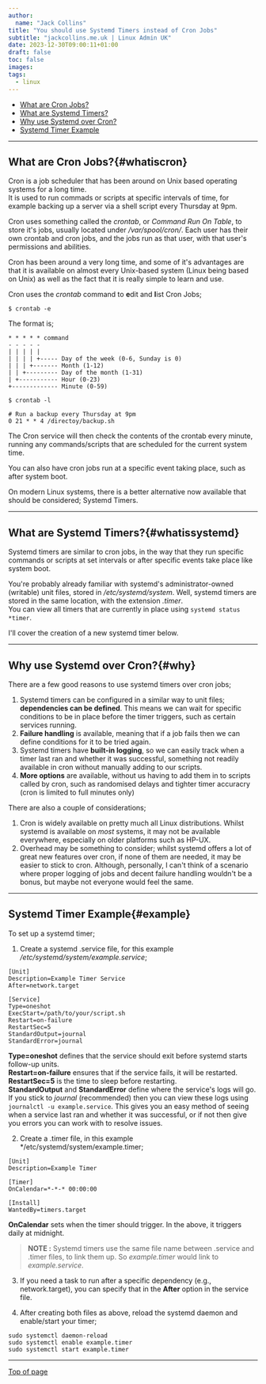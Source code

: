 ```yaml
---
author:
  name: "Jack Collins"
title: "You should use Systemd Timers instead of Cron Jobs"
subtitle: "jackcollins.me.uk | Linux Admin UK"
date: 2023-12-30T09:00:11+01:00
draft: false
toc: false
images:
tags:
  - linux
---
```


- [What are Cron Jobs?](#whatiscron)
- [What are Systemd Timers?](#whatissystemd)
- [Why use Systemd over Cron?](#why)
- [Systemd Timer Example](#example)

---

## What are Cron Jobs?{#whatiscron}

Cron is a job scheduler that has been around on Unix based operating systems for a long time.  
It is used to run commads or scripts at specific intervals of time, for example backing up a server via a shell script every Thursday at 9pm.

Cron uses something called the *crontab*, or *Command Run On Table*, to store it's jobs, usually located under */var/spool/cron/*. Each user has their own crontab and cron jobs, and the jobs run as that user, with that user's permissions and abilities.

Cron has been around a very long time, and some of it's advantages are that it is available on almost every Unix-based system (Linux being based on Unix) as well as the fact that it is really simple to learn and use.

Cron uses the *crontab* command to **e**dit and **l**ist Cron Jobs;

```
$ crontab -e
```

The format is;
```
* * * * * command
- - - - -
| | | | |
| | | | +----- Day of the week (0-6, Sunday is 0)
| | | +------- Month (1-12)
| | +--------- Day of the month (1-31)
| +----------- Hour (0-23)
+------------- Minute (0-59)
```


```
$ crontab -l

# Run a backup every Thursday at 9pm
0 21 * * 4 /directoy/backup.sh
```

The Cron service will then check the contents of the crontab every minute, running any commands/scripts that are scheduled for the current system time.

You can also have cron jobs run at a specific event taking place, such as after system boot.

On modern Linux systems, there is a better alternative now available that should be considered; Systemd Timers.

---

## What are Systemd Timers?{#whatissystemd}

Systemd timers are similar to cron jobs, in the way that they run specific commands or scripts at set intervals or after specific events take place like system boot.

You're probably already familiar with systemd's administrator-owned (writable) unit files, stored in */etc/systemd/system*. Well, systemd timers are stored in the same location, with the extension *.timer*.  
You can view all timers that are currently in place using ```systemd status *timer```.

I'll cover the creation of a new systemd timer below.

---

## Why use Systemd over Cron?{#why}

There are a few good reasons to use systemd timers over cron jobs;

1. Systemd timers can be configured in a similar way to unit files; **dependencies can be defined**. This means we can wait for specific conditions to be in place before the timer triggers, such as certain services running.
2. **Failure handling** is available, meaning that if a job fails then we can define conditions for it to be tried again.
3. Systemd timers have **built-in logging**, so we can easily track when a timer last ran and whether it was successful, something not readily available in cron without manually adding to our scripts.
4. **More options** are available, without us having to add them in to scripts called by cron, such as randomised delays and tighter timer accuracry (cron is limited to full minutes only)

There are also a couple of considerations;

1. Cron is widely available on pretty much all Linux distributions. Whilst systemd is available on *most* systems, it may not be available everywhere, especially on older platforms such as HP-UX.
2. Overhead may be something to consider; whilst systemd offers a lot of great new features over cron, if none of them are needed, it may be easier to stick to cron. Although, personally, I can't think of a scenario where proper logging of jobs and decent failure handling wouldn't be a bonus, but maybe not everyone would feel the same.

---

## Systemd Timer Example{#example}

To set up a systemd timer;

1. Create a systemd .service file, for this example */etc/systemd/system/example.service*;

```
[Unit]
Description=Example Timer Service
After=network.target

[Service]
Type=oneshot
ExecStart=/path/to/your/script.sh
Restart=on-failure
RestartSec=5
StandardOutput=journal
StandardError=journal
```

**Type=oneshot** defines that the service should exit before systemd starts follow-up units.  
**Restart=on-failure** ensures that if the service fails, it will be restarted.  
**RestartSec=5** is the time to sleep before restarting.  
**StandardOutput** and **StandardError** define where the service's logs will go. If you stick to *journal* (recommended) then you can view these logs using ```journalctl -u example.service```. This gives you an easy method of seeing when a service last ran and whether it was successful, or if not then give you errors you can work with to resolve issues.

2. Create a .timer file, in this example */etc/systemd/system/example.timer;

```
[Unit]
Description=Example Timer

[Timer]
OnCalendar=*-*-* 00:00:00

[Install]
WantedBy=timers.target
```

**OnCalendar** sets when the timer should trigger. In the above, it triggers daily at midnight.

> **NOTE :** Systemd timers use the same file name between .service and .timer files, to link them up. So *example.timer* would link to *example.service*.

3. If you need a task to run after a specific dependency (e.g., network.target), you can specify that in the **After** option in the service file.

4. After creating both files as above, reload the systemd daemon and enable/start your timer;

```sudo systemctl daemon-reload```  
```sudo systemctl enable example.timer```  
```sudo systemctl start example.timer```

---

[Top of page](#top)
